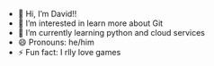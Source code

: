 - 👋 Hi, I’m David!!
- 👀 I’m interested in learn more about Git
- 🌱 I’m currently learning python and cloud services
- 😄 Pronouns: he/him
- ⚡ Fun fact: I rlly love games

<!---
DavidTheHonoredOne/DavidTheHonoredOne is a ✨ special ✨ repository because its `README.md` (this file) appears on your GitHub profile.
You can click the Preview link to take a look at your changes.
--->
